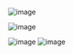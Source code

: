 ![image](https://github.com/user-attachments/assets/9bd48d08-4a72-496e-926b-cb341c495765)

![image](https://github.com/user-attachments/assets/2d2a1d9a-e91b-469e-a272-74cf15190b8b)

![image](https://github.com/user-attachments/assets/f3073b77-a8d6-4191-a48c-171a57384ca0)
![image](https://github.com/user-attachments/assets/1035e9d4-d76f-4bcc-abde-6e8ddcba70e4)
